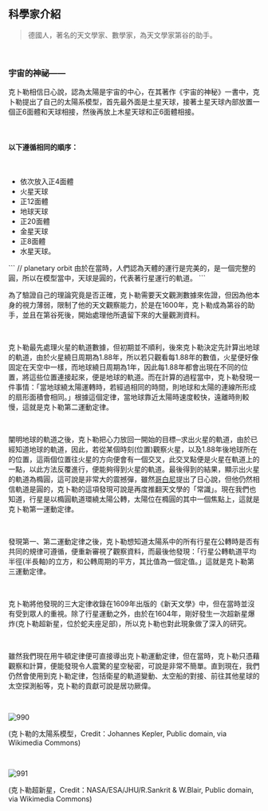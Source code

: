 ## 科學家介紹

> 德國人，著名的天文學家、數學家，為天文學家第谷的助手。

<br>

### 宇宙的神祕——

克卜勒相信日心說，認為太陽是宇宙的中心，在其著作《宇宙的神秘》一書中，克卜勒提出了自己的太陽系模型，首先最外面是土星天球，接著土星天球內部放置一個正6面體和天球相接，然後再放上木星天球和正6面體相接。

<br />

#### 以下遵循相同的順序：

<br />

- 依次放入正4面體
- 火星天球
- 正12面體
- 地球天球
- 正20面體
- 金星天球
- 正8面體
- 水星天球。

\`\`\`
// planetary orbit
由於在當時，人們認為天體的運行是完美的，是一個完整的圓，所以在模型當中，天球是圓的，代表著行星運行的軌道。
\`\`\`

為了驗證自己的理論究竟是否正確，克卜勒需要天文觀測數據來佐證，但因為他本身的視力薄弱，限制了他的天文觀察能力，於是在1600年，克卜勒成為第谷的助手，並且在第谷死後，開始處理他所遺留下來的大量觀測資料。

<br />

克卜勒最先處理火星的軌道數據，但初期並不順利，後來克卜勒決定先計算出地球的軌道，由於火星繞日周期為1.88年，所以若只觀看每1.88年的數值，火星便好像固定在天空中一樣，而地球繞日周期為1年，因此每1.88年都會出現在不同的位置，將這些位置連接起來，便是地球的軌道。而在計算的過程當中，克卜勒發現一件事情：「當地球繞太陽運轉時，若經過相同的時間，則地球和太陽的連線所形成的扇形面積會相同。」根據這個定律，當地球靠近太陽時速度較快，遠離時則較慢，這就是克卜勒第二運動定律。

<br />

闡明地球的軌道之後，克卜勒把心力放回一開始的目標─求出火星的軌道，由於已經知道地球的軌道，因此，若從某個時刻(位置)觀察火星，以及1.88年後地球所在的位置，這兩個位置往火星的方向便會有一個交叉，此交叉點便是火星在軌道上的一點，以此方法反覆進行，便能夠得到火星的軌道。最後得到的結果，顯示出火星的軌道為橢圓，這可說是非常大的震撼彈，雖然[哥白尼](https://taea.tn.edu.tw/taea/astro_news/book_detail/5fb53e40-0917-11eb-b691-562538ac20d1)提出了日心說，但他仍然相信軌道是圓的，克卜勒的這項發現可說是再度推翻天文學的「常識」。現在我們也知道，行星是以橢圓軌道環繞太陽公轉，太陽位在橢圓的其中一個焦點上，這就是克卜勒第一運動定律。

<br />

發現第一、第二運動定律之後，克卜勒想知道太陽系中的所有行星在公轉時是否有共同的規律可遵循，便重新審視了觀察資料，而最後他發現：「行星公轉軌道平均半徑(半長軸)的立方，和公轉周期的平方，其比值為一個定值。」這就是克卜勒第三運動定律。

<br />

克卜勒將他發現的三大定律收錄在1609年出版的《新天文學》中，但在當時並沒有受到眾人的重視。除了行星運動之外，由於在1604年，剛好發生一次超新星爆炸(克卜勒超新星，位於蛇夫座足部)，所以克卜勒也對此現象做了深入的研究。

<br />

雖然我們現在用牛頓定律便可直接導出克卜勒運動定律，但在當時，克卜勒只憑藉觀察和計算，便能發現令人震驚的星空秘密，可說是非常不簡單。直到現在，我們仍然會使用到克卜勒定律，包括衛星的軌道變動、太空船的對接、前往其他星球的太空探測船等，克卜勒的貢獻可說是居功厥偉。

<br />

![990](https://i.imgur.com/IAr6TPo.png)

(克卜勒的太陽系模型，Credit：Johannes Kepler, Public domain, via Wikimedia Commons)

<br />

![991](https://i.imgur.com/kQaC9MB.png)

(克卜勒超新星，Credit：NASA/ESA/JHU/R.Sankrit & W.Blair, Public domain, via Wikimedia Commons)
